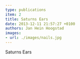 ```yaml
---
type: publications
item: 2
title: Saturns Ears
date: 2013-12-11 21:57:27 +0100
authors: Jan Hein Hoogstad
images:
- url: ./images/nails.jpg 
---
```

Saturns Ears
